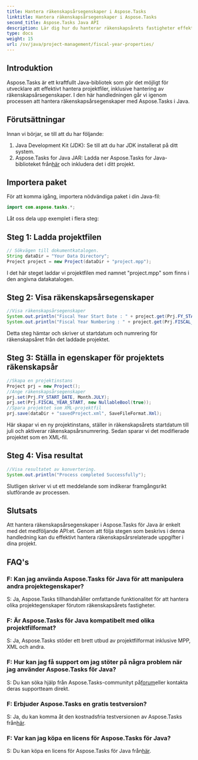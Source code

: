 ```yaml
---
title: Hantera räkenskapsårsegenskaper i Aspose.Tasks
linktitle: Hantera räkenskapsårsegenskaper i Aspose.Tasks
second_title: Aspose.Tasks Java API
description: Lär dig hur du hanterar räkenskapsårets fastigheter effektivt med Aspose.Tasks för Java. Steg-för-steg guide med exempel.
type: docs
weight: 15
url: /sv/java/project-management/fiscal-year-properties/
---
```

## Introduktion
Aspose.Tasks är ett kraftfullt Java-bibliotek som gör det möjligt för utvecklare att effektivt hantera projektfiler, inklusive hantering av räkenskapsårsegenskaper. I den här handledningen går vi igenom processen att hantera räkenskapsårsegenskaper med Aspose.Tasks i Java.
## Förutsättningar
Innan vi börjar, se till att du har följande:
1. Java Development Kit (JDK): Se till att du har JDK installerat på ditt system.
2.  Aspose.Tasks for Java JAR: Ladda ner Aspose.Tasks for Java-biblioteket från[här](https://releases.aspose.com/tasks/java/) och inkludera det i ditt projekt.

## Importera paket
För att komma igång, importera nödvändiga paket i din Java-fil:
```java
import com.aspose.tasks.*;
```

Låt oss dela upp exemplet i flera steg:
## Steg 1: Ladda projektfilen
```java
// Sökvägen till dokumentkatalogen.
String dataDir = "Your Data Directory";
Project project = new Project(dataDir + "project.mpp");
```
I det här steget laddar vi projektfilen med namnet "project.mpp" som finns i den angivna datakatalogen.
## Steg 2: Visa räkenskapsårsegenskaper
```java
//Visa räkenskapsårsegenskaper
System.out.println("Fiscal Year Start Date : " + project.get(Prj.FY_START_DATE));
System.out.println("Fiscal Year Numbering : " + project.get(Prj.FISCAL_YEAR_START));
```
Detta steg hämtar och skriver ut startdatum och numrering för räkenskapsåret från det laddade projektet.
## Steg 3: Ställa in egenskaper för projektets räkenskapsår
```java
//Skapa en projektinstans
Project prj = new Project();
//Ange räkenskapsårsegenskaper
prj.set(Prj.FY_START_DATE, Month.JULY);
prj.set(Prj.FISCAL_YEAR_START, new NullableBool(true));
//Spara projektet som XML-projektfil
prj.save(dataDir + "savedProject.xml", SaveFileFormat.Xml);
```
Här skapar vi en ny projektinstans, ställer in räkenskapsårets startdatum till juli och aktiverar räkenskapsårsnumrering. Sedan sparar vi det modifierade projektet som en XML-fil.
## Steg 4: Visa resultat
```java
//Visa resultatet av konvertering.
System.out.println("Process completed Successfully");
```
Slutligen skriver vi ut ett meddelande som indikerar framgångsrikt slutförande av processen.

## Slutsats
Att hantera räkenskapsårsegenskaper i Aspose.Tasks för Java är enkelt med det medföljande API:et. Genom att följa stegen som beskrivs i denna handledning kan du effektivt hantera räkenskapsårsrelaterade uppgifter i dina projekt.
## FAQ's
### F: Kan jag använda Aspose.Tasks för Java för att manipulera andra projektegenskaper?
S: Ja, Aspose.Tasks tillhandahåller omfattande funktionalitet för att hantera olika projektegenskaper förutom räkenskapsårets fastigheter.
### F: Är Aspose.Tasks för Java kompatibelt med olika projektfilformat?
S: Ja, Aspose.Tasks stöder ett brett utbud av projektfilformat inklusive MPP, XML och andra.
### F: Hur kan jag få support om jag stöter på några problem när jag använder Aspose.Tasks för Java?
 S: Du kan söka hjälp från Aspose.Tasks-communityt på[forum](https://forum.aspose.com/c/tasks/15)eller kontakta deras supportteam direkt.
### F: Erbjuder Aspose.Tasks en gratis testversion?
 S: Ja, du kan komma åt den kostnadsfria testversionen av Aspose.Tasks från[här](https://releases.aspose.com/).
### F: Var kan jag köpa en licens för Aspose.Tasks för Java?
 S: Du kan köpa en licens för Aspose.Tasks för Java från[här](https://purchase.aspose.com/buy).